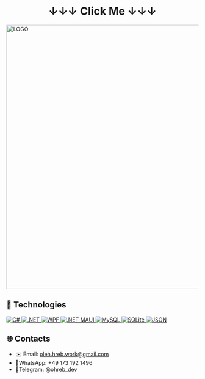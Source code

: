 
<h1 align="center">↓↓↓ Click Me ↓↓↓</h1>
<a href="https://olehhreb.github.io/" target="_blank">
    <img width="3432" height="691" alt="LOGO" src="https://github.com/user-attachments/assets/7cf6367f-7d61-45e8-ad01-787126b99151" />
</a>

## 🔮 Technologies

<p align="left">
  <a href="https://learn.microsoft.com/en-us/dotnet/csharp/" target="_blank" rel="noreferrer">
    <img src="https://img.shields.io/badge/C%23-512BD4?style=for-the-badge&logo=csharp&logoColor=white" alt="C#"> </a>
  <a href="https://dotnet.microsoft.com/" target="_blank" rel="noreferrer">
    <img src="https://img.shields.io/badge/.NET-512BD4?style=for-the-badge&logo=dotnet&logoColor=white" alt=".NET"> </a>
  <a href="https://learn.microsoft.com/en-us/dotnet/desktop/wpf/overview/" target="_blank" rel="noreferrer">
    <img src="https://img.shields.io/badge/WPF-5C2D91?style=for-the-badge&logo=windows&logoColor=white" alt="WPF"> </a>
  <a href="https://learn.microsoft.com/en-us/dotnet/maui/" target="_blank" rel="noreferrer">
    <img src="https://img.shields.io/badge/.NET%20MAUI-512BD4?style=for-the-badge&logo=dotnet&logoColor=white" alt=".NET MAUI"> </a>
  <a href="https://www.mysql.com/" target="_blank" rel="noreferrer">
    <img src="https://img.shields.io/badge/MySQL-4479A1?style=for-the-badge&logo=mysql&logoColor=white" alt="MySQL"> </a>
  <a href="https://www.sqlite.org/" target="_blank" rel="noreferrer">
    <img src="https://img.shields.io/badge/SQLite-003B57?style=for-the-badge&logo=sqlite&logoColor=white" alt="SQLite"> </a>
  <a href="https://www.json.org/json-en.html" target="_blank" rel="noreferrer">
    <img src="https://img.shields.io/badge/JSON-000000?style=for-the-badge&logo=json&logoColor=white" alt="JSON"> </a>
</p>

  

## 🌐 Contacts
- ✉️ Email:       oleh.hreb.work@gmail.com
- 📎WhatsApp: +49 173 192 1496
- 📲Telegram: @ohreb_dev

  
